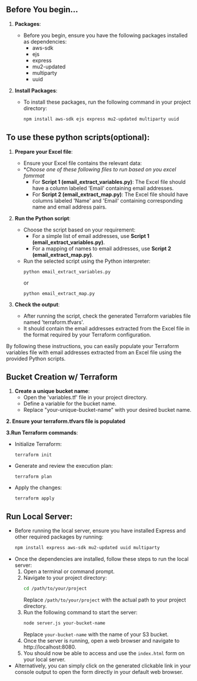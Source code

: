 
## Before You begin...


1. **Packages**:
   - Before you begin, ensure you have the following packages installed as dependencies:
     - aws-sdk
     - ejs
     - express
     - mu2-updated
     - multiparty
     - uuid

2. **Install Packages**:
   - To install these packages, run the following command in your project directory:
     ```bash
     npm install aws-sdk ejs express mu2-updated multiparty uuid
     ```




## To use these python scripts(optional):

1. **Prepare your Excel file**:
   - Ensure your Excel file contains the relevant data:
   - **Choose one of these following files to run  based on you excel fomrmat*
     - For **Script 1 (email_extract_variables.py)**: The Excel file should have a column labeled 'Email' containing email addresses.
     - For **Script 2 (email_extract_map.py)**: The Excel file should have columns labeled 'Name' and 'Email' containing corresponding name and email address pairs.
   
2. **Run the Python script**:
   - Choose the script based on your requirement:
     - For a simple list of email addresses, use **Script 1 (email_extract_variables.py)**.
     - For a mapping of names to email addresses, use **Script 2 (email_extract_map.py)**.
   - Run the selected script using the Python interpreter:
     ```
     python email_extract_variables.py
     ```
     or
     ```
     python email_extract_map.py
     ```

3. **Check the output**:
   - After running the script, check the generated Terraform variables file named 'terraform.tfvars'.
   - It should contain the email addresses extracted from the Excel file in the format required by your Terraform configuration.

By following these instructions, you can easily populate your Terraform variables file with email addresses extracted from an Excel file using the provided Python scripts.


## Bucket Creation w/ Terraform

1. **Create a unique bucket name**:
   - Open the 'variables.tf' file in your project directory.
   - Define a variable for the bucket name.
   - Replace "your-unique-bucket-name" with your desired bucket name.

**2. Ensure your terraform.tfvars file is populated**

**3.Run Terraform commands**:
   - Initialize Terraform:
     ```
     terraform init
     ```
   - Generate and review the execution plan:
     ```
     terraform plan
     ```
   - Apply the changes:
     ```
     terraform apply
     ```

## Run Local Server:
   - Before running the local server, ensure you have installed Express and other required packages by running:
     ```bash
     npm install express aws-sdk mu2-updated uuid multiparty
     ```
   - Once the dependencies are installed, follow these steps to run the local server:
     1. Open a terminal or command prompt.
     2. Navigate to your project directory:
        ```bash
        cd /path/to/your/project
        ```
        Replace `/path/to/your/project` with the actual path to your project directory.
     3. Run the following command to start the server:
        ```bash
        node server.js your-bucket-name
        ```
        Replace `your-bucket-name` with the name of your S3 bucket.
     4. Once the server is running, open a web browser and navigate to http://localhost:8080.
     5. You should now be able to access and use the `index.html` form on your local server.
   - Alternatively, you can simply click on the generated clickable link in your console output to open the form directly in your default web browser.

